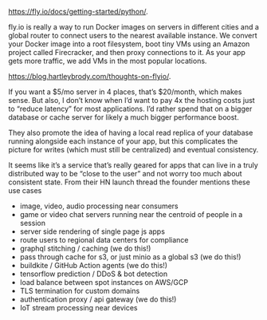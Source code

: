 https://fly.io/docs/getting-started/python/.  

fly.io is really a way to run Docker images on servers in different cities and a global router to connect users to the nearest available instance. We convert your Docker image into a root filesystem, boot tiny VMs using an Amazon project called Firecracker, and then proxy connections to it. As your app gets more traffic, we add VMs in the most popular locations.  

https://blog.hartleybrody.com/thoughts-on-flyio/.   

If you want a $5/mo server in 4 places, that’s $20/month, which makes sense. But also, I don’t know when I’d want to pay 4x the hosting costs just to “reduce latency” for most applications. I’d rather spend that on a bigger database or cache server for likely a much bigger performance boost.   

They also promote the idea of having a local read replica of your database running alongside each instance of your app, but this complicates the picture for writes (which must still be centralized) and eventual consistency.   


It seems like it’s a service that’s really geared for apps that can live in a truly distributed way to be “close to the user” and not worry too much about consistent state. From their HN launch thread the founder mentions these use cases

- image, video, audio processing near consumers
- game or video chat servers running near the centroid of people in a session
- server side rendering of single page js apps
- route users to regional data centers for compliance
- graphql stitching / caching (we do this!)
- pass through cache for s3, or just minio as a global s3 (we do this!)
- buildkite / GitHub Action agents (we do this!)
- tensorflow prediction / DDoS & bot detection
- load balance between spot instances on AWS/GCP
- TLS termination for custom domains
- authentication proxy / api gateway (we do this!)
- IoT stream processing near devices
